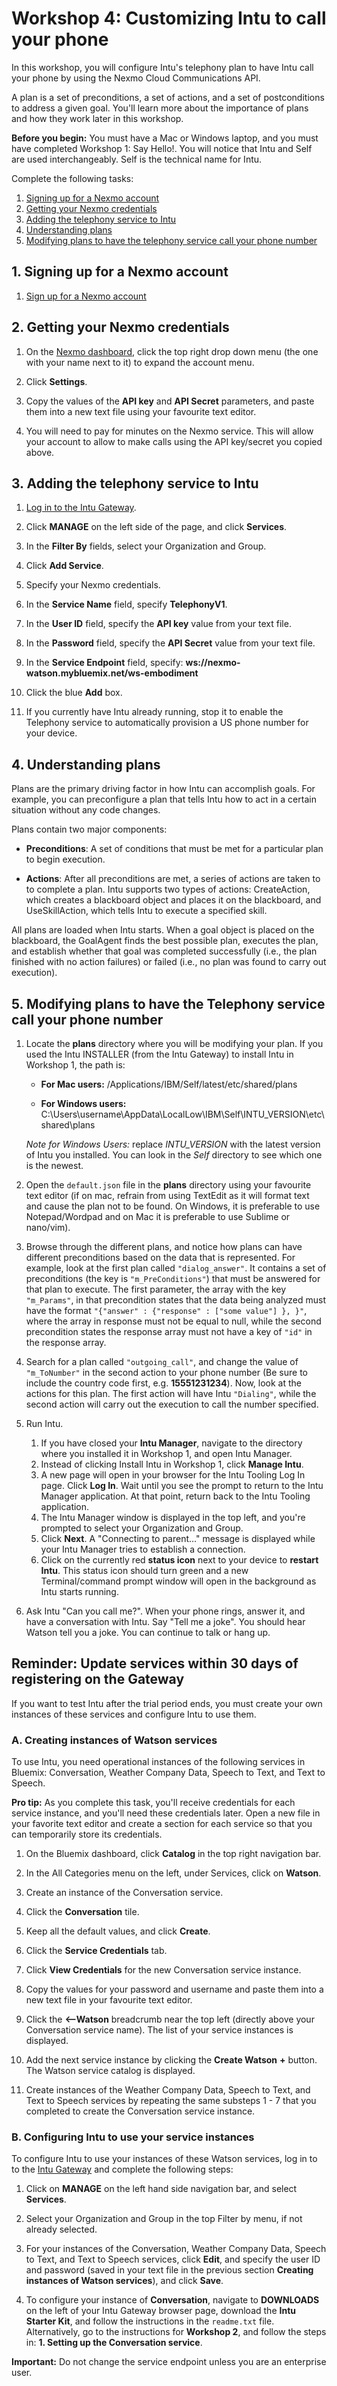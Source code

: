 # Workshop 4: Customizing Intu to call your phone

In this workshop, you will configure Intu's telephony plan to have Intu call your phone by using the Nexmo Cloud Communications API. 

A plan is a set of preconditions, a set of actions, and a set of postconditions to address a given goal. You'll learn more about the importance of plans and how they work later in this workshop.

**Before you begin:** You must have a Mac or Windows laptop, and you must have completed Workshop 1: Say Hello!. You will notice that Intu and Self are used interchangeably. Self is the technical name for Intu.

Complete the following tasks:

1. [Signing up for a Nexmo account](#signing-up-for-a-nexmo-account)
2. [Getting your Nexmo credentials](#getting-your-nexmo-credentials)
3. [Adding the telephony service to Intu](#adding-the-telephony-service-to-Intu)
4. [Understanding plans](#understanding-plans)
5. [Modifying plans to have the telephony service call your phone number](#modifying-plans-to-have-the-telephony-service-call-your-phone-number)

## 1. <a name="signing-up-for-a-nexmo-account">Signing up for a Nexmo account</a>

1. [Sign up for a Nexmo account](https://dashboard.nexmo.com/sign-up)
  
## 2. <a naem="getting-your-nexmo-credentials">Getting your Nexmo credentials</a>

1. On the [Nexmo dashboard](https://dashboard.nexmo.com/), click the top right drop down menu (the one with your name next to it) to expand the account menu.

2. Click **Settings**.

3. Copy the values of the **API key** and **API Secret** parameters, and paste them into a new text file using your favourite text editor.

4. You will need to pay for minutes on the Nexmo service. This will allow your account to allow to make calls using the API key/secret you copied above.

## 3. <a name="adding-the-telephony-service-to-Intu">Adding the telephony service to Intu</a>

1. [Log in to the Intu Gateway](https://rg-gateway.mybluemix.net/).

2. Click **MANAGE** on the left side of the page, and click **Services**.
3. In the **Filter By** fields, select your Organization and Group.
4. Click **Add Service**.
5. Specify your Nexmo credentials.
  1. In the **Service Name** field, specify **TelephonyV1**.
  2. In the **User ID** field, specify the **API key** value from your text file.
  3. In the **Password** field, specify the **API Secret** value from your text file.
  4. In the **Service Endpoint** field, specify: **ws://nexmo-watson.mybluemix.net/ws-embodiment**
6. Click the blue **Add** box.
7. If you currently have Intu already running, stop it to enable the Telephony service to automatically provision a US phone number for your device.

## 4. <a name="understanding-plans">Understanding plans</a>

Plans are the primary driving factor in how Intu can accomplish goals. For example, you can preconfigure a plan that tells Intu how to act in a certain situation without any code changes.

Plans contain two major components:

  * **Preconditions**: A set of conditions that must be met for a particular plan to begin execution.
  
  * **Actions**: After all preconditions are met, a series of actions are taken to to complete a plan. Intu supports two types of actions: CreateAction, which creates a blackboard object and places it on the blackboard, and UseSkillAction, which tells Intu to execute a specified skill.

All plans are loaded when Intu starts. When a goal object is placed on the blackboard, the GoalAgent finds the best possible plan, executes the plan, and establish whether that goal was completed successfully (i.e., the plan finished with no action failures) or failed (i.e., no plan was found to carry out execution).

## 5. <a name="modifying-plans-to-have-the-telephony-service-call-your-phone-number">Modifying plans to have the Telephony service call your phone number</a>

1. Locate the **plans** directory where you will be modifying your plan. If you used the Intu INSTALLER (from the Intu Gateway) to install Intu in Workshop 1, the path is:

	* **For Mac users:** /Applications/IBM/Self/latest/etc/shared/plans
	
	* **For Windows users:** C:\Users\username\AppData\LocalLow\IBM\Self\INTU_VERSION\etc\shared\plans
	
	*Note for Windows Users:* replace *INTU_VERSION* with the latest version of Intu you installed. You can look in the *Self* directory to see which one is the newest.

2.  Open the `default.json` file in the **plans** directory using your favourite text editor (if on mac, refrain from using TextEdit as it will format text and cause the plan not to be found. On Windows, it is preferable to use Notepad/Wordpad and on Mac it is preferable to use Sublime or nano/vim).

3. Browse through the different plans, and notice how plans can have different preconditions based on the data that is represented.
For example, look at the first plan called `"dialog_answer"`. It contains a set of preconditions (the key is `"m_PreConditions"`) that must be answered for that plan to execute. The first parameter, the array with the key `"m_Params"`, in that precondition states that the data being analyzed must have the format `"{"answer" : {"response" : ["some value"] }, }"`, where the array in response must not be equal to null, while the second precondition states the response array must not have a key of `"id"` in the response array.

4. Search for a plan called `"outgoing_call"`, and change the value of `"m_ToNumber"` in the second action to your phone number (Be sure to include the country code first, e.g. **15551231234**). Now, look at the actions for this plan. The first action will have Intu `"Dialing"`, while the second action will carry out the execution to call the number specified.

5. Run Intu. 

	1. If you have closed your **Intu Manager**, navigate to the directory where you installed it in Workshop 1, and open Intu Manager.
	2. Instead of clicking Install Intu in Workshop 1, click **Manage Intu**. 
	3. A new page will open in your browser for the Intu Tooling Log In page. Click **Log In**. Wait until you see the prompt to return to the Intu Manager application. At that point, return back to the Intu Tooling application.
	4. The Intu Manager window is displayed in the top left, and you're prompted to select your Organization and Group. 
	5. Click **Next**. A "Connecting to parent..." message is displayed while your Intu Manager tries to establish a connection.
	6. Click on the currently red **status icon** next to your device to **restart Intu**. This status icon should turn green and a new Terminal/command prompt window will open in the background as Intu starts running.

6. Ask Intu "Can you call me?". When your phone rings, answer it, and have a conversation with Intu. Say "Tell me a joke". You should hear Watson tell you a joke. You can continue to talk or hang up.

## Reminder: Update services within 30 days of registering on the Gateway

If you want to test Intu after the trial period ends, you must create your own instances of these services and configure Intu to use them.

### A. Creating instances of Watson services
To use Intu, you need operational instances of the following services in Bluemix: Conversation, Weather Company Data, Speech to Text, and Text to Speech.

**Pro tip:** As you complete this task, you'll receive credentials for each service instance, and you'll need these credentials later. Open a new file in your favorite text editor and create a section for each service so that you can temporarily store its credentials.

1. On the Bluemix dashboard, click **Catalog** in the top right navigation bar.

2. In the All Categories menu on the left, under Services, click on **Watson**.
3. Create an instance of the Conversation service.
  1. Click the **Conversation** tile.
  2. Keep all the default values, and click **Create**.
  3. Click the **Service Credentials** tab.
  4. Click **View Credentials** for the new Conversation service instance.
  5. Copy the values for your password and username and paste them into a new text file in your favourite text editor.
  6. Click the **<--Watson** breadcrumb near the top left (directly above your Conversation service name). The list of your service instances is displayed.
  7. Add the next service instance by clicking the **Create Watson** **+** button. The Watson service catalog is displayed.
4. Create instances of the Weather Company Data, Speech to Text, and Text to Speech services by repeating the same substeps 1 - 7 that you completed to create the Conversation service instance.

### B. Configuring Intu to use your service instances

To configure Intu to use your instances of these Watson services, log in to to the [Intu Gateway](https://rg-gateway.mybluemix.net/) and complete the following steps:

1. Click on **MANAGE** on the left hand side navigation bar, and select **Services**. 

2. Select your Organization and Group in the top Filter by menu, if not already selected.
3. For your instances of the Conversation, Weather Company Data, Speech to Text, and Text to Speech services, click **Edit**, and specify the user ID and password (saved in your text file in the previous section **Creating instances of Watson services**), and click **Save**.
4. To configure your instance of **Conversation**, navigate to **DOWNLOADS** on the left of your Intu Gateway browser page, download the **Intu Starter Kit**, and follow the instructions in the `readme.txt` file. Alternatively, go to the instructions for **Workshop 2**, and follow the steps in: **1. Setting up the Conversation service**.

**Important:** Do not change the service endpoint unless you are an enterprise user.
